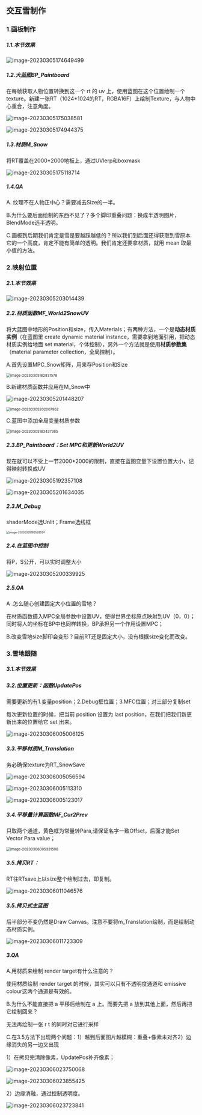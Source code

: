 ## 交互雪制作

### 1.画板制作

##### 1.1.本节效果

![image-20230305174649499](img/image-20230305174649499.png)

##### 1.2.大蓝图BP_Paintboard

在每帧获取人物位置转换到这一个 rt 的 uv 上，使用蓝图在这个位置绘制一个texture。新建一张RT（1024*1024的RT，RGBA16F）上绘制Texture，与人物中心重合，注意角度。

![image-20230305175038581](img/image-20230305175038581.png)

![image-20230305174944375](img/image-20230305174944375.png)

##### 1.3.材质M_Snow

将RT覆盖在2000*2000地板上，通过UVlerp和boxmask

![image-20230305175118714](img/image-20230305175118714.png)

##### 1.4.QA

A. 纹理不在人物正中心？需要减去Size的一半。

B.为什么要后面绘制的东西不见了？多个脚印重叠问题：换成半透明图片，BlendMode选半透明。

C.画板到后期我们肯定是雪是要越踩越低的？所以我们到后面还得获取到雪原本它的一个高度，肯定不能有简单的透明。我们肯定还要拿材质，就用 mean 取最小值的方法。

### 2.映射位置

##### 2.1.本节效果

![image-20230305203014439](img/image-20230305203014439.png)

##### 2.2.材质函数MF_World2SnowUV

将大蓝图中地形的Position和size，传入Materials；有两种方法，一个是**动态材质实例**（在蓝图里 create dynamic material instance，需要拿到地面引用，把动态材质实例给地面 set material，个体控制），另外一个方法就是使用**材质参数集**（material parameter collection，全局控制）。

A.首先设置MPC_Snow矩阵，用来存Position和Size

<img src="img/image-20230305182831578.png" alt="image-20230305182831578" style="zoom:67%;" />

B.新建材质函数并应用在M_Snow中

![image-20230305201448207](img/image-20230305201448207.png)

<img src="img/image-20230305202007952.png" alt="image-20230305202007952" style="zoom:67%;" />

C.蓝图中添加全局变量材质参数

<img src="img/image-20230305183437385.png" alt="image-20230305183437385" style="zoom:67%;" />

##### 2.3.BP_Paintboard：Set MPC和更新World2UV

现在就可以不受上一节2000*2000的限制，直接在蓝图变量下设置位置大小，记得映射转换成UV

![image-20230305192357108](img/image-20230305192357108.png)

![image-20230305201634035](img/image-20230305201634035.png)

##### 2.3.M_Debug

shaderMode选Unlit；Frame选线框

<img src="img/image-20230305185528554.png" alt="image-20230305185528554" style="zoom:50%;" />

##### 2.4.在蓝图中控制

将P，S公开，可以实时调整大小

![image-20230305200339925](img/image-20230305200339925.png)

##### 2.5.QA

A .怎么随心创建固定大小位置的雪地？

在材质函数摄入MPC全局参数中设置UV，使得世界坐标原点映射到UV（0，0）；同时将人的坐标在BP中也同样转换，BP承担另一个作用设置MPC；

B.改变雪地size脚印会变形？目前RT还是固定大小，没有根据size变化而改变。

### 3.雪地跟随

##### 3.1.本节效果

##### 3.2.位置更新：函数UpdatePos

需要更新的有1.变量position；2.Debug框位置；3.MFC位置；对三部分复制set

每次更新位置的时候，把当前 position 设置为 last position，在我们把我们新更新出来的位置给它 set 出来。

![image-20230306005006125](img/image-20230306005006125.png)

##### 3.3.平移材质M_Translation

务必确保texture为RT_SnowSave

![image-20230306005056594](img/image-20230306005056594.png)

![image-20230306005113310](img/image-20230306005113310.png)

![image-20230306005123017](img/image-20230306005123017.png)

##### 3.4.平移量计算函数MF_Cur2Prev

只取两个通道，黄色框为常量转Para,请保证名字一致Offset，后面才能Set Vector Para value；

<img src="img/image-20230306005331598.png" alt="image-20230306005331598" style="zoom:67%;" />

##### 3.5.拷贝RT：

RT往RTsave上以size整个绘制过去，即复制。

![image-20230306011046576](img/image-20230306011046576.png)

##### 3.5.拷贝式主蓝图

后半部分不变仍然是Draw Canvas。注意不要将m_Translation绘制，而是绘制动态材质实例。

![image-20230306011723309](img/image-20230306011723309.png)

##### 3.QA

A.用材质来绘制 render target有什么注意的？ 

使用材质绘制 render target 的时候，其实可以只有不透明度通道和 emissive colour这两个通道是有效的。

B.为什么不能直接把 a 平移后绘制在 a 上。而要先把 a 放到其他上面，然后再把它绘制回来？

无法再绘制一张 r t 的同时对它进行采样

C.在3.5方法下出现两个问题：1）越到后面图片越模糊：重叠+像素未对齐2）边缘消失的另一边又出现

1）在拷贝完清除像素，UpdatePos补齐像素；

![image-20230306023750068](img/image-20230306023750068.png)

![image-20230306023855425](img/image-20230306023855425.png)

2）边缘消融，通过控制透明度。

![image-20230306023723841](img/image-20230306023723841.png)
